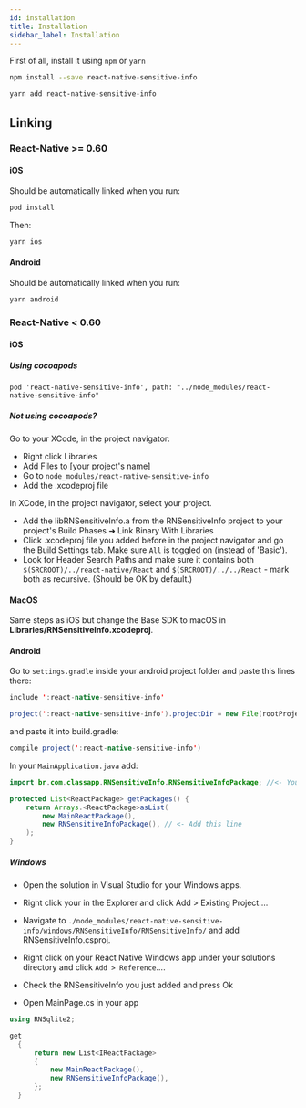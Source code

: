 ```yaml
---
id: installation
title: Installation
sidebar_label: Installation
---
```


First of all, install it using `npm` or `yarn`

```bash
npm install --save react-native-sensitive-info
```

```bash
yarn add react-native-sensitive-info
```

## Linking

### React-Native >= 0.60

#### iOS

Should be automatically linked when you run:

```bash
pod install
```

Then:

```bash
yarn ios
```

#### Android

Should be automatically linked when you run:

```bash
yarn android
```

### React-Native < 0.60

#### iOS

##### Using cocoapods

```pod
pod 'react-native-sensitive-info', path: "../node_modules/react-native-sensitive-info"
```

##### Not using cocoapods?

Go to your XCode, in the project navigator:

* Right click Libraries
* Add Files to [your project's name]
* Go to `node_modules/react-native-sensitive-info`
* Add the .xcodeproj file

In XCode, in the project navigator, select your project.

* Add the libRNSensitiveInfo.a from the RNSensitiveInfo project to your project's Build Phases ➜ Link Binary With Libraries
* Click .xcodeproj file you added before in the project navigator and go the Build Settings tab. Make sure `All` is toggled on (instead of 'Basic').
* Look for Header Search Paths and make sure it contains both `$(SRCROOT)/../react-native/React` and `$(SRCROOT)/../../React` - mark both as recursive. (Should be OK by default.)

#### MacOS

Same steps as iOS but change the Base SDK to macOS in **Libraries/RNSensitiveInfo.xcodeproj**.

#### Android

Go to `settings.gradle` inside your android project folder and paste this lines there:

```java
include ':react-native-sensitive-info'

project(':react-native-sensitive-info').projectDir = new File(rootProject.projectDir, '../node_modules/react-native-sensitive-info/android')
```

and paste it into build.gradle:

```java
compile project(':react-native-sensitive-info')
```

In your `MainApplication.java` add:

```java
import br.com.classapp.RNSensitiveInfo.RNSensitiveInfoPackage; //<- You must import this

protected List<ReactPackage> getPackages() {
    return Arrays.<ReactPackage>asList(
        new MainReactPackage(),
        new RNSensitiveInfoPackage(), // <- Add this line
    );
}
```
##### Windows

* Open the solution in Visual Studio for your Windows apps.

* Right click your in the Explorer and click Add > Existing Project....

* Navigate to `./node_modules/react-native-sensitive-info/windows/RNSensitiveInfo/RNSensitiveInfo/` and add RNSensitiveInfo.csproj.
* Right click on your React Native Windows app under your solutions directory and click `Add > Reference`....
* Check the RNSensitiveInfo you just added and press Ok
* Open MainPage.cs in your app

```c#
using RNSqlite2;

get
  {
      return new List<IReactPackage>
      {
          new MainReactPackage(),
          new RNSensitiveInfoPackage(),
      };
  }
```